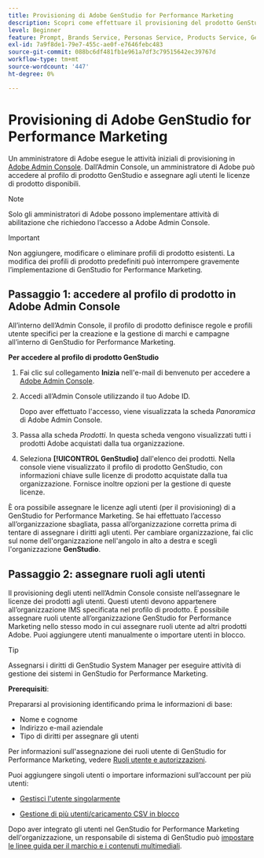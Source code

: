 ```yaml
---
title: Provisioning di Adobe GenStudio for Performance Marketing
description: Scopri come effettuare il provisioning del prodotto GenStudio for Performance Marketing.
level: Beginner
feature: Prompt, Brands Service, Personas Service, Products Service, Generative AI, Guidelines
exl-id: 7a9f8de1-79e7-455c-ae0f-e7646febc483
source-git-commit: 088bc6df481fb1e961a7df3c79515642ec39767d
workflow-type: tm+mt
source-wordcount: '447'
ht-degree: 0%

---
```


# Provisioning di Adobe GenStudio for Performance Marketing

Un amministratore di Adobe esegue le attività iniziali di provisioning in [Adobe Admin Console](https://helpx.adobe.com/enterprise/using/admin-console.html#Overview). Dall’Admin Console, un amministratore di Adobe può accedere al profilo di prodotto GenStudio e assegnare agli utenti le licenze di prodotto disponibili.

>[!NOTE]
>
>Solo gli amministratori di Adobe possono implementare attività di abilitazione che richiedono l’accesso a Adobe Admin Console.

>[!IMPORTANT]
>
>Non aggiungere, modificare o eliminare profili di prodotto esistenti. La modifica dei profili di prodotto predefiniti può interrompere gravemente l’implementazione di GenStudio for Performance Marketing.

## Passaggio 1: accedere al profilo di prodotto in Adobe Admin Console

All’interno dell’Admin Console, il profilo di prodotto definisce regole e profili utente specifici per la creazione e la gestione di marchi e campagne all’interno di GenStudio for Performance Marketing.

**Per accedere al profilo di prodotto GenStudio**

1. Fai clic sul collegamento **Inizia** nell&#39;e-mail di benvenuto per accedere a [Adobe Admin Console](https://helpx.adobe.com/enterprise/using/admin-console.html#Overview).

1. Accedi all’Admin Console utilizzando il tuo Adobe ID.

   Dopo aver effettuato l&#39;accesso, viene visualizzata la scheda _Panoramica_ di Adobe Admin Console.

1. Passa alla scheda _Prodotti_. In questa scheda vengono visualizzati tutti i prodotti Adobe acquistati dalla tua organizzazione.

1. Seleziona **[!UICONTROL GenStudio]** dall&#39;elenco dei prodotti. Nella console viene visualizzato il profilo di prodotto GenStudio, con informazioni chiave sulle licenze di prodotto acquistate dalla tua organizzazione. Fornisce inoltre opzioni per la gestione di queste licenze.

È ora possibile assegnare le licenze agli utenti (per il provisioning) di a GenStudio for Performance Marketing. Se hai effettuato l’accesso all’organizzazione sbagliata, passa all’organizzazione corretta prima di tentare di assegnare i diritti agli utenti. Per cambiare organizzazione, fai clic sul nome dell&#39;organizzazione nell&#39;angolo in alto a destra e scegli l&#39;organizzazione **GenStudio**.

## Passaggio 2: assegnare ruoli agli utenti

Il provisioning degli utenti nell’Admin Console consiste nell’assegnare le licenze dei prodotti agli utenti. Questi utenti devono appartenere all’organizzazione IMS specificata nel profilo di prodotto. È possibile assegnare ruoli utente all’organizzazione GenStudio for Performance Marketing nello stesso modo in cui assegnare ruoli utente ad altri prodotti Adobe. Puoi aggiungere utenti manualmente o importare utenti in blocco.

>[!TIP]
>
>Assegnarsi i diritti di GenStudio System Manager per eseguire attività di gestione dei sistemi in GenStudio for Performance Marketing.

**Prerequisiti**:

Prepararsi al provisioning identificando prima le informazioni di base:

* Nome e cognome
* Indirizzo e-mail aziendale
* Tipo di diritti per assegnare gli utenti

Per informazioni sull&#39;assegnazione dei ruoli utente di GenStudio for Performance Marketing, vedere [Ruoli utente e autorizzazioni](user-roles.md).

Puoi aggiungere singoli utenti o importare informazioni sull’account per più utenti:

* [Gestisci l&#39;utente singolarmente](https://helpx.adobe.com/enterprise/using/manage-users-individually.html#add-users)

* [Gestione di più utenti/caricamento CSV in blocco](https://helpx.adobe.com/enterprise/using/bulk-upload-users.html)

Dopo aver integrato gli utenti nel GenStudio for Performance Marketing dell&#39;organizzazione, un responsabile di sistema di GenStudio può [impostare le linee guida per il marchio e i contenuti multimediali](get-started.md).
